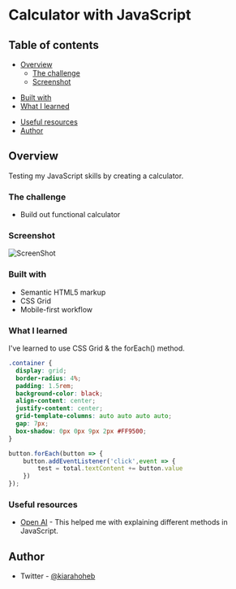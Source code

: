 # Calculator with JavaScript
 

## Table of contents

- [Overview](#overview)
  - [The challenge](#the-challenge)
  - [Screenshot](#screenshot)
  <!-- - [Links](#links) -->
<!-- - [My process](#my-process) -->
  - [Built with](#built-with)
  - [What I learned](#what-i-learned)
  <!-- - [Continued development](#continued-development) -->
  - [Useful resources](#useful-resources)
- [Author](#author)
<!-- - [Acknowledgments](#acknowledgments) -->

## Overview

Testing my JavaScript skills by creating a calculator.

### The challenge

- Build out functional calculator

### Screenshot

![ScreenShot](https://raw.github.com/kxtara/calculator-js/main/images/calc.png)


<!-- ### Links

- Solution URL: [Add solution URL here](https://your-solution-url.com)
- Live Site URL: [Add live site URL here](https://your-live-site-url.com) -->

<!-- ## My process -->



### Built with

- Semantic HTML5 markup
- CSS Grid
- Mobile-first workflow

### What I learned

I've learned to use CSS Grid & the forEach() method.
```css
.container {
  display: grid;
  border-radius: 4%;
  padding: 1.5rem;
  background-color: black;
  align-content: center;
  justify-content: center;
  grid-template-columns: auto auto auto auto;
  gap: 7px;
  box-shadow: 0px 0px 9px 2px #FF9500;
}
```
```js
button.forEach(button => {
    button.addEventListener('click',event => {
        test = total.textContent += button.value
    })
});
```



<!-- ### Continued development -->




### Useful resources

- [Open AI](https://chat.openai.com/) - This helped me with explaining different methods in JavaScript.

## Author

- Twitter - [@kiarahoheb](https://www.twitter.com/kiarahoheb)